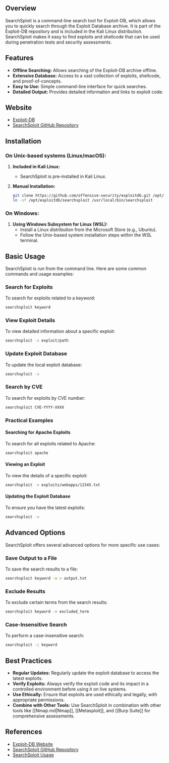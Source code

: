 ## Overview
SearchSploit is a command-line search tool for Exploit-DB, which allows you to quickly search through the Exploit Database archive. It is part of the Exploit-DB repository and is included in the Kali Linux distribution. SearchSploit makes it easy to find exploits and shellcode that can be used during penetration tests and security assessments.

## Features
- **Offline Searching:** Allows searching of the Exploit-DB archive offline.
- **Extensive Database:** Access to a vast collection of exploits, shellcode, and proof-of-concepts.
- **Easy to Use:** Simple command-line interface for quick searches.
- **Detailed Output:** Provides detailed information and links to exploit code.

## Website
- [Exploit-DB](https://www.exploit-db.com/)
- [SearchSploit GitHub Repository](https://github.com/offensive-security/exploitdb)

## Installation

### On Unix-based systems (Linux/macOS):
1. **Included in Kali Linux:**
   - SearchSploit is pre-installed in Kali Linux.

2. **Manual Installation:**
   ```sh
   git clone https://github.com/offensive-security/exploitdb.git /opt/exploitdb
   ln -sf /opt/exploitdb/searchsploit /usr/local/bin/searchsploit
   ```

### On Windows:
1. **Using Windows Subsystem for Linux (WSL):**
   - Install a Linux distribution from the Microsoft Store (e.g., Ubuntu).
   - Follow the Unix-based system installation steps within the WSL terminal.

## Basic Usage
SearchSploit is run from the command line. Here are some common commands and usage examples:

### Search for Exploits
To search for exploits related to a keyword:
```sh
searchsploit keyword
```

### View Exploit Details
To view detailed information about a specific exploit:
```sh
searchsploit -x exploit/path
```

### Update Exploit Database
To update the local exploit database:
```sh
searchsploit -u
```

### Search by CVE
To search for exploits by CVE number:
```sh
searchsploit CVE-YYYY-XXXX
```

### Practical Examples

#### Searching for Apache Exploits
To search for all exploits related to Apache:
```sh
searchsploit apache
```

#### Viewing an Exploit
To view the details of a specific exploit:
```sh
searchsploit -x exploits/webapps/12345.txt
```

#### Updating the Exploit Database
To ensure you have the latest exploits:
```sh
searchsploit -u
```

## Advanced Options
SearchSploit offers several advanced options for more specific use cases:

### Save Output to a File
To save the search results to a file:
```sh
searchsploit keyword -w > output.txt
```

### Exclude Results
To exclude certain terms from the search results:
```sh
searchsploit keyword -e excluded_term
```

### Case-Insensitive Search
To perform a case-insensitive search:
```sh
searchsploit -i keyword
```

## Best Practices
- **Regular Updates:** Regularly update the exploit database to access the latest exploits.
- **Verify Exploits:** Always verify the exploit code and its impact in a controlled environment before using it on live systems.
- **Use Ethically:** Ensure that exploits are used ethically and legally, with appropriate permissions.
- **Combine with Other Tools:** Use SearchSploit in combination with other tools like [[Nmap.md|Nmap]], [[Metasploit]], and [[Burp Suite]] for comprehensive assessments.

## References
- [Exploit-DB Website](https://www.exploit-db.com/)
- [SearchSploit GitHub Repository](https://github.com/offensive-security/exploitdb)
- [SearchSploit Usage](https://www.exploit-db.com/searchsploit)

